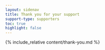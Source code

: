 ```yaml
---
layout: sidenav
title: Thank you for your support
support-type: supporters
toc: true
highlight: false
---
```


{% include_relative content/thank-you.md %}
